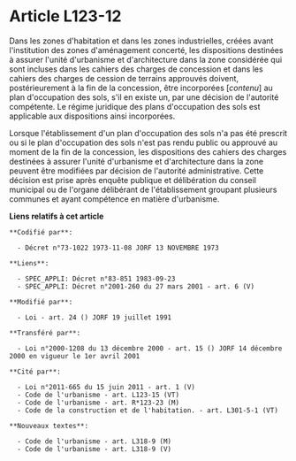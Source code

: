 # Article L123-12

Dans les zones d'habitation et dans les zones industrielles, créées avant l'institution des zones d'aménagement concerté, les
dispositions destinées à assurer l'unité d'urbanisme et d'architecture dans la zone considérée qui sont incluses dans les
cahiers des charges de concession et dans les cahiers des charges de cession de terrains approuvés doivent, postérieurement à
la fin de la concession, être incorporées [*contenu*] au plan d'occupation des sols, s'il en existe un, par une décision de
l'autorité compétente. Le régime juridique des plans d'occupation des sols est applicable aux dispositions ainsi incorporées.

Lorsque l'établissement d'un plan d'occupation des sols n'a pas été prescrit ou si le plan d'occupation des sols n'est pas
rendu public ou approuvé au moment de la fin de la concession, les dispositions des cahiers des charges destinées à assurer
l'unité d'urbanisme et d'architecture dans la zone peuvent être modifiées par décision de l'autorité administrative. Cette
décision est prise après enquête publique et délibération du conseil municipal ou de l'organe délibérant de l'établissement
groupant plusieurs communes et ayant compétence en matière d'urbanisme.

**Liens relatifs à cet article**

	**Codifié par**:

	  - Décret n°73-1022 1973-11-08 JORF 13 NOVEMBRE 1973

	**Liens**:

	  - SPEC_APPLI: Décret n°83-851 1983-09-23
	  - SPEC_APPLI: Décret n°2001-260 du 27 mars 2001 - art. 6 (V)

	**Modifié par**:

	  - Loi - art. 24 () JORF 19 juillet 1991

	**Transféré par**:

	  - Loi n°2000-1208 du 13 décembre 2000 - art. 15 () JORF 14 décembre 2000 en vigueur le 1er avril 2001

	**Cité par**:

	  - Loi n°2011-665 du 15 juin 2011 - art. 1 (V)
	  - Code de l'urbanisme - art. L123-15 (VT)
	  - Code de l'urbanisme - art. R*123-23 (M)
	  - Code de la construction et de l'habitation. - art. L301-5-1 (VT)

	**Nouveaux textes**:

	  - Code de l'urbanisme - art. L318-9 (M)
	  - Code de l'urbanisme - art. L318-9 (V)
